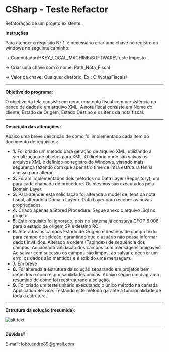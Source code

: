 # CSharp - Teste Refactor
Refatoração de um projeto existente.

<b>Instruções</b>

Para atender o requisito N° 1, é necessário criar uma chave no registro do windows no seguinte caminho:

-> Computador\HKEY_LOCAL_MACHINE\SOFTWARE\Teste Imposto

-> Criar uma chave com o nome: Path_Nota_Fiscal

-> Valor da chave: Qualquer diretório. Ex.: C:/NotasFiscais/

<hr>

<b>Objetivo do programa:</b>

O objetivo da tela consiste em gerar uma nota fiscal com persistência no banco de dados e em arquivo XML. A nota fiscal consiste em Nome do cliente, Estado de Origem, Estado Destino e os itens da nota fiscal. 

<hr>

<b>Descrição das alterações:</b>

Abaixo uma breve descrição de como foi implementado cada item do documento de requisitos:

<ul>
    <li><b>1.</b>	Foi criado um método para geração de arquivo XML, utilizando a serialização de objetos para XML. O diretório onde são salvos os arquivos XML é definido no registro do Windows, visando mais segurança fazendo com que apenas o time de infra estrutura tenha acesso para alterar.</li>
    <li><b>2.</b>	Foram implementados dois métodos no Data Layer (Repository), um para cada chamada de procedure. Os mesmos são executados pela Domain Layer.</li>
    <li><b>3.</b>	Para atender esta solicitação foi alterada a model de Itens da nota fiscal, alterado a Domain Layer e Data Layer para receber as novas propriedades.</li>
    <li><b>4.</b>	Criado apenas a Stored Procedure. Segue anexo o arquivo .Sql no projeto.</li>
    <li><b>5.</b>	Este requisito foi ignorado, pois no sistema já constava CFOP 6.006 para o estado de origem SP e destino RO.</li>
    <li><b>6.</b>	Alterados os campos Estado de Origem e destinos de campo texto para campo de seleção, garantindo que o usuário não possa informar dados inválidos. Alterado a ordem (TabIndex) de sequência dos campos. Adicionado validação dos campos com mensagens amigáveis. Ao salvar com sucesso os campos são limpos, ao salvar e ocorrer um erro, os dados são mantidos e é exibido uma mensagem.</li>
    <li><b>7.</b>	Em breve</li>
    <li><b>8.</b>	Foi alterada a estrutura da solução separando em projetos bem definidos e com responsabilidades únicas. Abaixo segue um diagrama resumido de como foi reestruturado a solução.</li>
    <li><b>9.</b>	Foi criado um teste unitário executando o único método na camada Application Service. Testando este método garante a funcionalidade de toda a estrutura.</li>
</ul>

<hr>

<b>Estrutura da solução (resumida):</b>

![alt text](https://s28.postimg.org/jy3lovbzh/diagrama_imposto.jpg)

<hr>

<b>Dúvidas?</b>

E-mail: lobo.andre89@gmail.com
